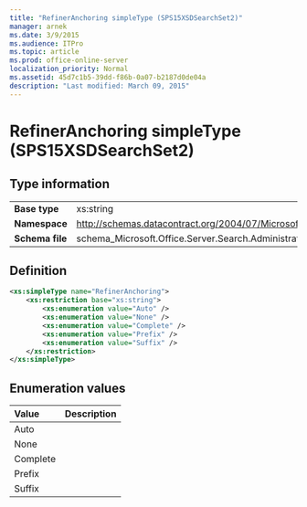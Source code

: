 ```yaml
---
title: "RefinerAnchoring simpleType (SPS15XSDSearchSet2)"
manager: arnek
ms.date: 3/9/2015
ms.audience: ITPro
ms.topic: article
ms.prod: office-online-server
localization_priority: Normal
ms.assetid: 45d7c1b5-39dd-f86b-0a07-b2187d0de04a
description: "Last modified: March 09, 2015"
---
```


# RefinerAnchoring simpleType (SPS15XSDSearchSet2)

 
  
## Type information

|||
|:-----|:-----|
|**Base type** <br/> |xs:string  <br/> |
|**Namespace** <br/> |http://schemas.datacontract.org/2004/07/Microsoft.Office.Server.Search.Administration  <br/> |
|**Schema file** <br/> |schema_Microsoft.Office.Server.Search.Administration.xsd  <br/> |
   
## Definition

```XML
<xs:simpleType name="RefinerAnchoring">
    <xs:restriction base="xs:string">
        <xs:enumeration value="Auto" />
        <xs:enumeration value="None" />
        <xs:enumeration value="Complete" />
        <xs:enumeration value="Prefix" />
        <xs:enumeration value="Suffix" />
    </xs:restriction>
</xs:simpleType>

```

## Enumeration values

|**Value**|**Description**|
|:-----|:-----|
|Auto  <br/> ||
|None  <br/> ||
|Complete  <br/> ||
|Prefix  <br/> ||
|Suffix  <br/> ||
   

